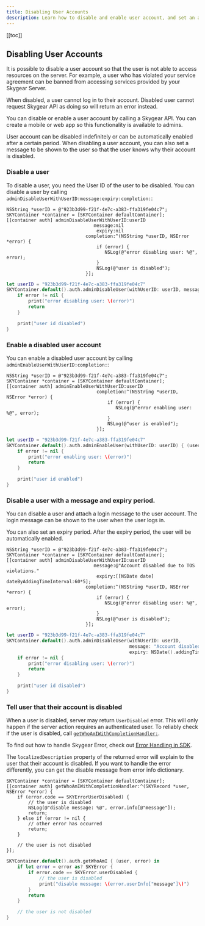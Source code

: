 ```yaml
---
title: Disabling User Accounts
description: Learn how to disable and enable user account, and set an auto-enable period
---
```


[[toc]]

## Disabling User Accounts

It is possible to disable a user account so that the user is not able to access
resources on the server. For example, a user who has violated your service
agreement can be banned from accessing services provided by your Skygear Server.

When disabled, a user cannot log in to their account. Disabled user cannot
request Skygear API as doing so will return an error instead.

You can disable or enable a user account by calling a Skygear API. You can
create a mobile or web app so this functionality is available to admins.

User account can be disabled indefinitely or can be automatically enabled
after a certain period. When disabling a user account, you can also set
a message to be shown to the user so that the user knows why their account is
disabled.

### Disable a user

To disable a user, you need the User ID of the user to be disabled.
You can disable a user by calling
`adminDisableUserWithUserID:message:expiry:completion:`:

```obj-c
NSString *userID = @"923b3d99-f21f-4e7c-a383-ffa319fe04c7";
SKYContainer *container = [SKYContainer defaultContainer];
[[container auth] adminDisableUserWithUserID:userID
                                message:nil
                                 expiry:nil
                             completion:^(NSString *userID, NSError *error) {
                                 if (error) {
                                    NSLog(@"error disabling user: %@", error);
                                 }
                                 NSLog(@"user is disabled");
                             }];
```

```swift
let userID = "923b3d99-f21f-4e7c-a383-ffa319fe04c7"
SKYContainer.default().auth.adminDisableUser(withUserID: userID, message: nil, expiry: nil) { (userID, error) in
    if error != nil {
        print("error disabling user: \(error)")
        return
    }

    print("user id disabled")
}
```

### Enable a disabled user account

You can enable a disabled user account by calling
`adminEnableUserWithUserID:completion:`:

```obj-c
NSString *userID = @"923b3d99-f21f-4e7c-a383-ffa319fe04c7";
SKYContainer *container = [SKYContainer defaultContainer];
[[container auth] adminEnableUserWithUserID:userID
                                 completion:^(NSString *userID, NSError *error) {
                                     if (error) {
                                        NSLog(@"error enabling user: %@", error);
                                     }
                                     NSLog(@"user is enabled");
                                 }];
```

```swift
let userID = "923b3d99-f21f-4e7c-a383-ffa319fe04c7"
SKYContainer.default().auth.adminEnableUser(withUserID: userID) { (userID, error) in
    if error != nil {
        print("error enabling user: \(error)")
        return
    }

    print("user id enabled")
}
```

### Disable a user with a message and expiry period.

You can disable a user and attach a login message to the user account. The
login message can be shown to the user when the user logs in.

You can also set an expiry period. After the expiry period, the user will be
automatically enabled.

```obj-c
NSString *userID = @"923b3d99-f21f-4e7c-a383-ffa319fe04c7";
SKYContainer *container = [SKYContainer defaultContainer];
[[container auth] adminDisableUserWithUserID:userID
                                message:@"Account disabled due to TOS violations."
                                 expiry:[[NSDate date] dateByAddingTimeInterval:60*5];
                             completion:^(NSString *userID, NSError *error) {
                                 if (error) {
                                    NSLog(@"error disabling user: %@", error);
                                 }
                                 NSLog(@"user is disabled");
                             }];
```

```swift
let userID = "923b3d99-f21f-4e7c-a383-ffa319fe04c7"
SKYContainer.default().auth.adminDisableUser(withUserID: userID,
                                             message: "Account disabled due to TOS violations.",
                                             expiry: NSDate().addingTimeInterval(5*60)) { (userID, error) in
    if error != nil {
        print("error disabling user: \(error)")
        return
    }

    print("user id disabled")
}
```

### Tell user that their account is disabled

When a user is disabled, server may return `UserDisabled` error. This will only
happen if the server action requires an authenticated user. To reliably check if
the user is disabled, call
[`getWhoAmIWithCompletionHandler:`].

To find out how to handle Skygear Error, check out [Error Handling in SDK].

The `localizedDescription` property of the returned error will explain to the
user that their account is disabled. If you want to handle the error
differently, you can get the disable message from error info dictionary.

```obj-c
SKYContainer *container = [SKYContainer defaultContainer];
[[container auth] getWhoAmIWithCompletionHandler:^(SKYRecord *user, NSError *error) {
    if (error.code == SKYErrorUserDisabled) {
        // the user is disabled
        NSLog(@"disable message: %@", error.info[@"message"]);
        return;
    } else if (error != nil {
        // other error has occurred
        return;
    }

    // the user is not disabled
}];
```

```swift
SKYContainer.default().auth.getWhoAmI { (user, error) in
    if let error = error as? SKYError {
        if error.code == SKYError.userDisabled {
            // the user is disabled
            print("disable message: \(error.userInfo["message"]\)")
        }
        return
    }

    // the user is not disabled
}
```

[Error Handling in SDK]: /guides/advanced/sdk-error-handling/ios/
[`getWhoAmIWithCompletionHandler:`]: https://docs.skygear.io/ios/reference/v1/Classes/SKYAuthContainer.html#/c:objc(cs)SKYAuthContainer(im)getWhoAmIWithCompletionHandler:
